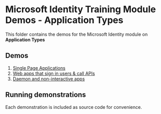# Microsoft Identity Training Module Demos - Application Types

This folder contains the demos for the Microsoft Identity module on **Application Types**

## Demos

1. [Single Page Applications](./01-spa)
1. [Web apps that sign in users & call APIs](./02-webapp)
1. [Daemon and non-interactive apps](./03-daemon-service-app)

## Running demonstrations

Each demonstration is included as source code for convenience.

